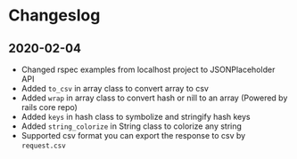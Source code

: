 # Changeslog

## 2020-02-04
- Changed rspec examples from localhost project to JSONPlaceholder API
- Added `to_csv` in array class to convert array to csv 
- Added `wrap` in array class to convert hash or nill to an array (Powered by rails core repo)
- Added `keys` in hash class to symbolize and stringify hash keys
- Added `string_colorize` in String class to colorize any string 
- Supported csv format you can export the response to csv by `request.csv`